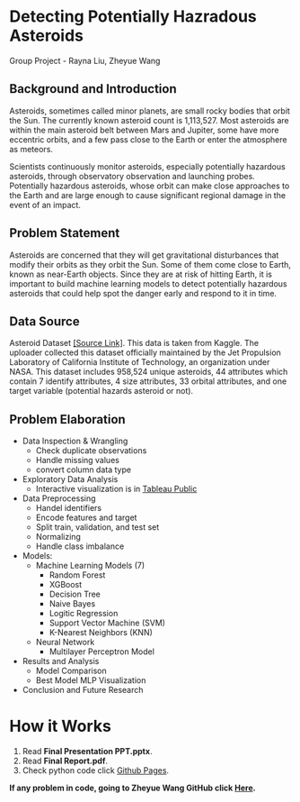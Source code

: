 # Detecting Potentially Hazradous Asteroids
Group Project - Rayna Liu, Zheyue Wang

## Background and Introduction
Asteroids, sometimes called minor planets, are small rocky bodies that orbit the Sun. The currently known asteroid count is 1,113,527. Most asteroids are within the main asteroid belt between Mars and Jupiter, some have more eccentric orbits, and a few pass close to the Earth or enter the atmosphere as meteors.

Scientists continuously monitor asteroids, especially potentially hazardous asteroids, through observatory observation and launching probes. Potentially hazardous asteroids, whose orbit can make close approaches to the Earth and are large enough to cause significant regional damage in the event of an impact.

## Problem Statement
Asteroids are concerned that they will get gravitational disturbances that modify their orbits as they orbit the Sun. Some of them come close to Earth, known as near-Earth objects. Since they are at risk of hitting Earth, it is important to build machine learning models to detect potentially hazardous asteroids that could help spot the danger early and respond to it in time.

## Data Source
Asteroid Dataset [[Source Link]](https://www.kaggle.com/datasets/sakhawat18/asteroid-dataset).
This data is taken from Kaggle. The uploader collected this dataset officially maintained by the Jet Propulsion Laboratory of California Institute of Technology, an organization under NASA. This dataset includes 958,524 unique asteroids, 44 attributes which contain 7 identify attributes, 4 size attributes, 33 orbital attributes, and one target variable (potential hazards asteroid or not).

## Problem Elaboration
* Data Inspection & Wrangling
  * Check duplicate observations
  * Handle missing values
  * convert column data type
* Exploratory Data Analysis
  * Interactive visualization is in [Tableau Public](https://public.tableau.com/app/profile/weirui.liu/viz/DetectingPotentiallyHazardsAsteroid/PHANEOOrbitClass)
* Data Preprocessing
  * Handel identifiers
  * Encode features and target
  * Split train, validation, and test set
  * Normalizing
  * Handle class imbalance
* Models: 
  * Machine Learning Models (7)
    * Random Forest
    * XGBoost
    * Decision Tree
    * Naive Bayes
    * Logitic Regression
    * Support Vector Machine (SVM)
    * K-Nearest Neighbors (KNN)
  * Neural Network
    * Multilayer Perceptron Model
* Results and Analysis
  * Model Comparison
  * Best Model MLP Visualization
* Conclusion and Future Research

# How it Works
1. Read **Final Presentation PPT.pptx**.
2. Read **Final Report.pdf**.
3. Check python code click [Github Pages](https://weiruiliu.github.io/Machne-Learning-MLP-Detecting-Potentially-Hazradous-Asteroids/Detecting_Potentially_Hazardous_Asteroids.html).

**If any problem in code, going to Zheyue Wang GitHub click [Here](https://github.com/zheyue/Detecting-Potentially-Hazradous-Asteroids).**



